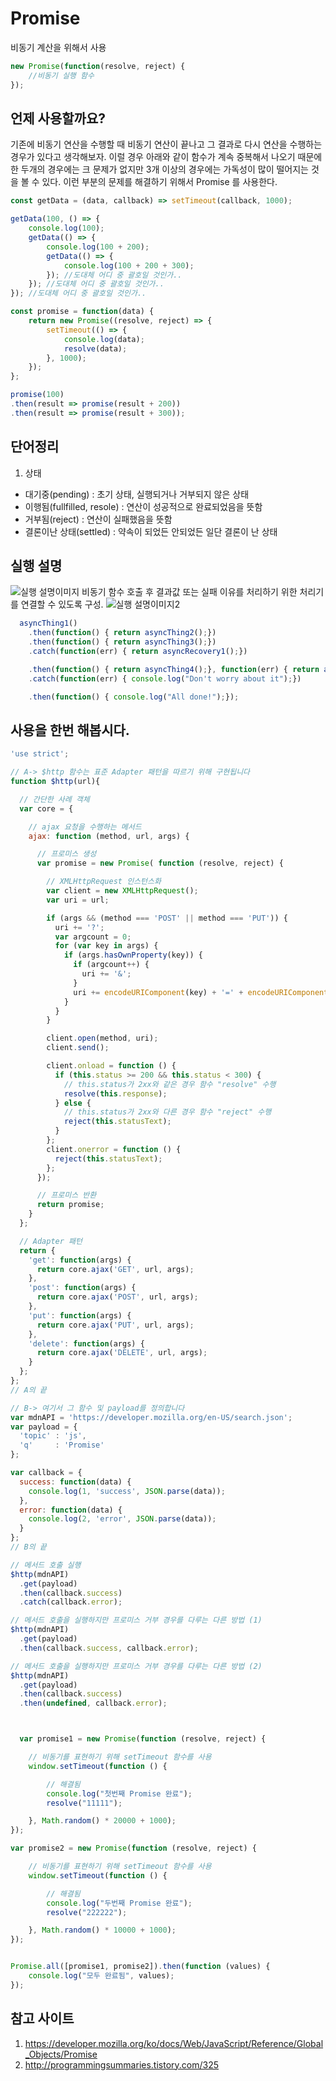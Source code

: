 # Promise

비동기 계산을 위해서 사용

```javascript
new Promise(function(resolve, reject) {
    //비동기 실행 함수
});
```

## 언제 사용할까요?

기존에 비동기 연산을 수행할 때 비동기 연산이 끝나고 그 결과로 다시 연산을 수행하는 경우가 있다고 생각해보자. 이럴 경우 아래와 같이 함수가 계속 중복해서 나오기 때문에 한 두개의 경우에는 크 문제가 없지만 3개 이상의 경우에는 가독성이 많이 떨어지는 것을 볼 수 있다. 이런 부분의 문제를 해결하기 위해서 Promise 를 사용한다.

```javascript
const getData = (data, callback) => setTimeout(callback, 1000);

getData(100, () => {
    console.log(100);
    getData(() => {
        console.log(100 + 200);
        getData(() => {
            console.log(100 + 200 + 300);
        }); //도대체 어디 중 괄호일 것인가..
    }); //도대체 어디 중 괄호일 것인가..
}); //도대체 어디 중 괄호일 것인가..

const promise = function(data) {
    return new Promise((resolve, reject) => {
        setTimeout(() => {
            console.log(data);
            resolve(data);
        }, 1000);
    });
};

promise(100)
.then(result => promise(result + 200))
.then(result => promise(result + 300));
```

## 단어정리

1. 상태

  - 대기중(pending) : 초기 상태, 실행되거나 거부되지 않은 상태
  - 이행됨(fullfilled, resole) : 연산이 성공적으로 완료되었음을 뜻함
  - 거부됨(reject) : 연산이 실패했음을 뜻함
  - 결론이난 상태(settled) : 약속이 되었든 안되었든 일단 결론이 난 상태

## 실행 설명

![실행 설명이미지](https://mdn.mozillademos.org/files/8633/promises.png) 비동기 함수 호출 후 결과값 또는 실패 이유를 처리하기 위한 처리기를 연결할 수 있도록 구성. ![실행 설명이미지2](http://cfile23.uf.tistory.com/image/257CF64C5444D93006ED4D)

```javascript
  asyncThing1()
    .then(function() { return asyncThing2();})
    .then(function() { return asyncThing3();})
    .catch(function(err) { return asyncRecovery1();})

    .then(function() { return asyncThing4();}, function(err) { return asyncRecovery2(); })
    .catch(function(err) { console.log("Don't worry about it");})

    .then(function() { console.log("All done!");});
```

## 사용을 한번 해봅시다.

```javascript
'use strict';

// A-> $http 함수는 표준 Adapter 패턴을 따르기 위해 구현됩니다
function $http(url){

  // 간단한 사례 객체
  var core = {

    // ajax 요청을 수행하는 메서드
    ajax: function (method, url, args) {

      // 프로미스 생성
      var promise = new Promise( function (resolve, reject) {

        // XMLHttpRequest 인스턴스화
        var client = new XMLHttpRequest();
        var uri = url;

        if (args && (method === 'POST' || method === 'PUT')) {
          uri += '?';
          var argcount = 0;
          for (var key in args) {
            if (args.hasOwnProperty(key)) {
              if (argcount++) {
                uri += '&';
              }
              uri += encodeURIComponent(key) + '=' + encodeURIComponent(args[key]);
            }
          }
        }

        client.open(method, uri);
        client.send();

        client.onload = function () {
          if (this.status >= 200 && this.status < 300) {
            // this.status가 2xx와 같은 경우 함수 "resolve" 수행
            resolve(this.response);
          } else {
            // this.status가 2xx와 다른 경우 함수 "reject" 수행
            reject(this.statusText);
          }
        };
        client.onerror = function () {
          reject(this.statusText);
        };
      });

      // 프로미스 반환
      return promise;
    }
  };

  // Adapter 패턴
  return {
    'get': function(args) {
      return core.ajax('GET', url, args);
    },
    'post': function(args) {
      return core.ajax('POST', url, args);
    },
    'put': function(args) {
      return core.ajax('PUT', url, args);
    },
    'delete': function(args) {
      return core.ajax('DELETE', url, args);
    }
  };
};
// A의 끝

// B-> 여기서 그 함수 및 payload를 정의합니다
var mdnAPI = 'https://developer.mozilla.org/en-US/search.json';
var payload = {
  'topic' : 'js',
  'q'     : 'Promise'
};

var callback = {
  success: function(data) {
    console.log(1, 'success', JSON.parse(data));
  },
  error: function(data) {
    console.log(2, 'error', JSON.parse(data));
  }
};
// B의 끝

// 메서드 호출 실행
$http(mdnAPI)
  .get(payload)
  .then(callback.success)
  .catch(callback.error);

// 메서드 호출을 실행하지만 프로미스 거부 경우를 다루는 다른 방법 (1)
$http(mdnAPI)
  .get(payload)
  .then(callback.success, callback.error);

// 메서드 호출을 실행하지만 프로미스 거부 경우를 다루는 다른 방법 (2)
$http(mdnAPI)
  .get(payload)
  .then(callback.success)
  .then(undefined, callback.error);



  var promise1 = new Promise(function (resolve, reject) {

    // 비동기를 표현하기 위해 setTimeout 함수를 사용
    window.setTimeout(function () {

        // 해결됨
        console.log("첫번째 Promise 완료");
        resolve("11111");

    }, Math.random() * 20000 + 1000);
});

var promise2 = new Promise(function (resolve, reject) {

    // 비동기를 표현하기 위해 setTimeout 함수를 사용
    window.setTimeout(function () {

        // 해결됨
        console.log("두번째 Promise 완료");
        resolve("222222");

    }, Math.random() * 10000 + 1000);
});


Promise.all([promise1, promise2]).then(function (values) {
    console.log("모두 완료됨", values);
});
```

## 참고 사이트

1. <https://developer.mozilla.org/ko/docs/Web/JavaScript/Reference/Global_Objects/Promise>
2. <http://programmingsummaries.tistory.com/325>
